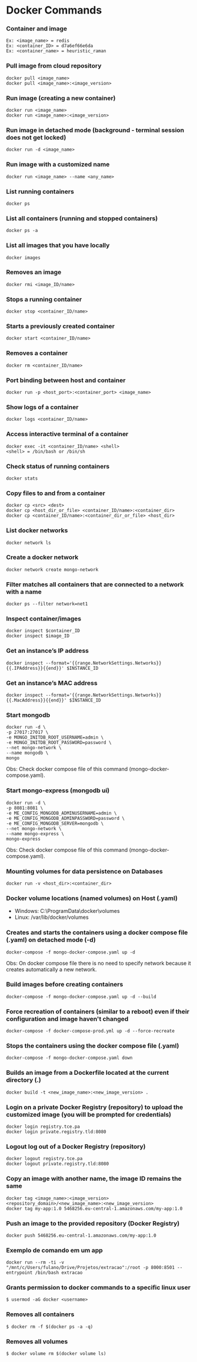 # Docker Commands

### Container and image

    Ex: <image_name> = redis
    Ex: <container_ID> = d7a6ef66e6da
    Ex: <container_name> = heuristic_raman

### Pull image from cloud repository

    docker pull <image_name>
    docker pull <image_name>:<image_version>

### Run image (creating a new container)

    docker run <image_name>
    docker run <image_name>:<image_version>

### Run image in detached mode (background - terminal session does not get locked)

    docker run -d <image_name>

### Run image with a customized name

    docker run <image_name> --name <any_name>

### List running containers

    docker ps

### List all containers (running and stopped containers)

    docker ps -a

### List all images that you have locally

    docker images

### Removes an image

    docker rmi <image_ID/name>

### Stops a running container

    docker stop <container_ID/name>

### Starts a previously created container

    docker start <container_ID/name>

### Removes a container

    docker rm <container_ID/name>

### Port binding between host and container

    docker run -p <host_port>:<container_port> <image_name>

### Show logs of a container

    docker logs <container_ID/name>

### Access interactive terminal of a container

    docker exec -it <container_ID/name> <shell>
    <shell> = /bin/bash or /bin/sh

### Check status of running containers

    docker stats

### Copy files to and from a container

    docker cp <src> <dest>
    docker cp <host_dir_or_file> <container_ID/name>:<container_dir>
    docker cp <container_ID/name>:<container_dir_or_file> <host_dir>

### List docker networks

    docker network ls

### Create a docker network

    docker network create mongo-network

### Filter matches all containers that are connected to a network with a name

    docker ps --filter network=net1

### Inspect container/images

    docker inspect $container_ID
    docker inspect $image_ID

### Get an instance’s IP address

    docker inspect --format='{{range.NetworkSettings.Networks}}{{.IPAddress}}{{end}}' $INSTANCE_ID

### Get an instance’s MAC address

    docker inspect --format='{{range.NetworkSettings.Networks}}{{.MacAddress}}{{end}}' $INSTANCE_ID

### Start mongodb

    docker run -d \
    -p 27017:27017 \
    -e MONGO_INITDB_ROOT_USERNAME=admin \
    -e MONGO_INITDB_ROOT_PASSWORD=password \
    --net mongo-network \
    --name mongodb \
    mongo

Obs: Check docker compose file of this command (mongo-docker-compose.yaml).

### Start mongo-express (mongodb ui)

    docker run -d \
    -p 8081:8081 \
    -e ME_CONFIG_MONGODB_ADMINUSERNAME=admin \
    -e ME_CONFIG_MONGODB_ADMINPASSWORD=password \
    -e ME_CONFIG_MONGODB_SERVER=mongodb \
    --net mongo-network \
    --name mongo-express \
    mongo-express

Obs: Check docker compose file of this command (mongo-docker-compose.yaml).

### Mounting volumes for data persistence on Databases

    docker run -v <host_dir>:<container_dir>

### Docker volume locations (named volumes) on Host (.yaml)

   * Windows:    C:\ProgramData\docker\volumes
   * Linux:      /var/lib/docker/volumes

### Creates and starts the containers using a docker compose file (.yaml) on detached mode (-d)

    docker-compose -f mongo-docker-compose.yaml up -d
    
Obs: On docker compose file there is no need to specify network because it creates automatically a new network.

### Build images before creating containers

    docker-compose -f mongo-docker-compose.yaml up -d --build

### Force recreation of containers (similar to a reboot) even if their configuration and image haven't changed

    docker-compose -f docker-compose-prod.yml up -d --force-recreate

### Stops the containers using the docker compose file (.yaml)

    docker-compose -f mongo-docker-compose.yaml down

### Builds an image from a Dockerfile located at the current directory (.)

    docker build -t <new_image_name>:<new_image_version> .

### Login on a private Docker Registry (repository) to upload the customized image (you will be prompted for credentials)

    docker login registry.tce.pa
    docker login private.registry.tld:8080

### Logout log out of a Docker Registry (repository)

    docker logout registry.tce.pa
    docker logout private.registry.tld:8080

### Copy an image with another name, the image ID remains the same

    docker tag <image_name>:<image_version> <repository_domain>/<new_image_name>:<new_image_version>
    docker tag my-app:1.0 5468256.eu-central-1.amazonaws.com/my-app:1.0

### Push an image to the provided repository (Docker Registry)

    docker push 5468256.eu-central-1.amazonaws.com/my-app:1.0

### Exemplo de comando em um app

    docker run --rm -ti -v "/mnt/c/Users/fulano/Drive/Projetos/extracao":/root -p 8000:8501 --entrypoint /bin/bash extracao

### Grants permission to docker commands to a specific linux user

    $ usermod -aG docker <username>

### Removes all containers

    $ docker rm -f $(docker ps -a -q)

### Removes all volumes

    $ docker volume rm $(docker volume ls)